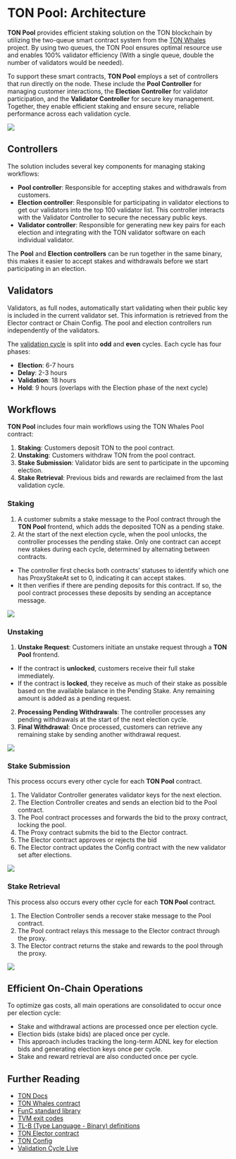 # TON Pool: Architecture

**TON Pool** provides efficient staking solution on the TON blockchain by utilizing the two-queue smart contract system from the [TON Whales](https://tonwhales.com/) project. 
By using two queues, the TON Pool ensures optimal resource use and enables 100% validator efficiency (With a single queue, double the number of validators would be needed).

To support these smart contracts, **TON Pool** employs a set of controllers that run directly on the node. These include the **Pool Controller** for managing customer interactions, the **Election Controller** for validator participation, and the **Validator Controller** for secure key management. Together, they enable efficient staking and ensure secure, reliable performance across each validation cycle.

![](../../../assets/ton-pool-architecture/ton-whales-contract-first-iteration.png)

## Controllers

The solution includes several key components for managing staking workflows:

- **Pool controller**: Responsible for accepting stakes and withdrawals from customers.
- **Election controller**: Responsible for participating in validator elections to get our
  validators into the top 100 validator list. This controller interacts with the Validator Controller to secure the necessary public keys.
- **Validator controller**: Responsible for generating new key pairs for each election and
  integrating with the TON validator software on each individual validator.
  
The **Pool** and **Election controllers** can be run together in the same binary, this makes it easier to accept stakes and withdrawals before we start participating in an election.

## Validators

Validators, as full nodes, automatically start validating when their public key is included in the current validator set. This information is retrieved from the Elector contract or Chain Config. The pool and election controllers run independently of the validators.

The [validation cycle](https://tonscan.com/validation) is split into **odd** and **even** cycles. Each cycle has four phases:

  - **Election**: 6-7 hours
  - **Delay**: 2-3 hours
  - **Validation**: 18 hours
  - **Hold**: 9 hours (overlaps with the Election phase of the next cycle)

## Workflows

**TON Pool** includes four main workflows using the TON Whales Pool contract:

1. **Staking**: Customers deposit TON to the pool contract.
2. **Unstaking**: Customers withdraw TON from the pool contract.
3. **Stake Submission**: Validator bids are sent to participate in the upcoming election.
4. **Stake Retrieval**: Previous bids and rewards are reclaimed from the last validation cycle.

### Staking

1.	A customer submits a stake message to the Pool contract through the **TON Pool** frontend, which adds the deposited TON as a pending stake.
2.	At the start of the next election cycle, when the pool unlocks, the controller processes the pending stake. Only one contract can accept new stakes during each cycle, determined by alternating between contracts.
  - The controller first checks both contracts’ statuses to identify which one has ProxyStakeAt set to 0, indicating it can accept stakes.
  - It then verifies if there are pending deposits for this contract. If so, the pool contract processes these deposits by sending an acceptance message.

![](../../../assets/ton-pool-architecture/workflow-stake.png)

### Unstaking

1.	**Unstake Request**: Customers initiate an unstake request through a **TON Pool** frontend.
  - If the contract is **unlocked**, customers receive their full stake immediately.
  - If the contract is **locked**, they receive as much of their stake as possible based on the available balance in the Pending Stake. Any remaining amount is added as a pending request.
2.	**Processing Pending Withdrawals**: The controller processes any pending withdrawals at the start of the next election cycle.
3.	**Final Withdrawal**: Once processed, customers can retrieve any remaining stake by sending another withdrawal request.

![](../../../assets/ton-pool-architecture/workflow-withdraw.png)

### Stake Submission

This process occurs every other cycle for each **TON Pool** contract.

1.	The Validator Controller generates validator keys for the next election.
2.	The Election Controller creates and sends an election bid to the Pool contract.
3.	The Pool contract processes and forwards the bid to the proxy contract, locking the pool.
4.	The Proxy contract submits the bid to the Elector contract.
5.	The Elector contract approves or rejects the bid 
6. The Elector contract updates the Config contract with the new validator set after elections.

![](../../../assets/ton-pool-architecture/workflow-send-stake.png)

### Stake Retrieval

This process also occurs every other cycle for each **TON Pool** contract.

1.	The Election Controller sends a recover stake message to the Pool contract.
2.	The Pool contract relays this message to the Elector contract through the proxy.
3.	The Elector contract returns the stake and rewards to the pool through the proxy.

![](../../../assets/ton-pool-architecture/workflow-recover-stake.png)

## Efficient On-Chain Operations

To optimize gas costs, all main operations are consolidated to occur once per election cycle:

-	Stake and withdrawal actions are processed once per election cycle.
-	Election bids (stake bids) are placed once per cycle.
-	This approach includes tracking the long-term ADNL key for election bids and generating election keys once per cycle.
-	Stake and reward retrieval are also conducted once per cycle.

  
## Further Reading

- [TON Docs](https://docs.ton.org/develop/overview)
- [TON Whales contract](https://github.com/tonwhales/ton-nominators/)
- [FunC standard library](https://docs.ton.org/develop/func/stdlib)
- [TVM exit codes](https://docs.ton.org/learn/tvm-instructions/tvm-exit-codes)
- [TL-B (Type Language - Binary) definitions](https://github.com/ton-blockchain/ton/blob/master/crypto/block/block.tlb)
- [TON Elector contract](https://github.com/ton-blockchain/ton/blob/master/crypto/smartcont/elector-code.fc)
- [TON Config](https://tonviewer.com/config)
- [Validation Cycle Live](https://tonscan.com/validation)
